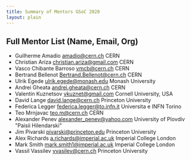 ```yaml
---
title: Summary of Mentors GSoC 2020
layout: plain
---
```


## Full Mentor List (Name, Email, Org)

* Guilherme Amadio [amadio@cern.ch](mailto:amadio@cern.ch) CERN
* Christian Ariza [christian.ariza@gmail.com](mailto:christian.ariza@gmail.com) CERN
* Vasco Chibante Barroso [vmcb@cern.ch](mailto:vmcb@cern.ch) CERN
* Bertrand Bellenot [Bertrand.Bellenot@cern.ch](mailto:Bertrand.Bellenot@cern.ch) CERN
* Ulrik Egede [ulrik.egede@monash.edu](mailto:ulrik.egede@monash.edu) Monash University
* Andrei Gheata [andrei.gheata@cern.ch](mailto:andrei.gheata@cern.ch) CERN
* Valentin Kuznetsov [vkuznet@gmail.com](mailto:vkuznet@gmail.com) Cornell University, USA
* David Lange [david.lange@cern.ch](mailto:david.lange@cern.ch) Princeton University
* Federica Legger [federica.legger@to.infn.it](mailto:federica.legger@to.infn.it) Universita e INFN Torino
* Teo Mrnjavac [teo.m@cern.ch](mailto:teo.m@cern.ch) CERN
* Alexander Penev [alexander_penev@yahoo.com](mailto:alexander_penev@yahoo.com) University of Plovdiv "Paisii Hilendarski"
* Jim Pivarski [pivarski@princeton.edu](mailto:pivarski@princeton.edu) Princeton University
* Alex Richards [a.richards@imperial.ac.uk](mailto:a.richards@imperial.ac.uk) Imperial College London
* Mark Smith [mark.smith1@imperial.ac.uk](mailto:mark.smith1@imperial.ac.uk) Imperial College London
* Vassil Vassilev [vvasilev@cern.ch](mailto:vvasilev@cern.ch) Princeton University
